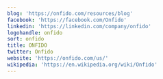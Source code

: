 ```yaml
---
blog: 'https://onfido.com/resources/blog'
facebook: 'https://facebook.com/Onfido'
linkedin: 'https://linkedin.com/company/onfido'
logohandle: onfido
sort: onfido
title: ONFIDO
twitter: Onfido
website: 'https://onfido.com/us/'
wikipedia: 'https://en.wikipedia.org/wiki/Onfido'
---
```

